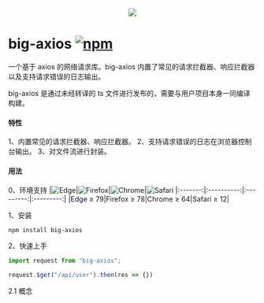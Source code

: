 <h1 align="center">
<img src="https://img.shields.io/badge/BA-big--axios-42b883">
</h1>

# big-axios <a href='https://www.npmjs.com/package/big-axios'>![npm](https://img.shields.io/npm/v/big-axios?style=for-the-badge&color=42b883)</a>

一个基于 axios 的网络请求库。big-axios 内置了常见的请求拦截器、响应拦截器以及支持请求错误的日志输出。

big-axios 是通过未经转译的 ts 文件进行发布的，需要与用户项目本身一同编译构建。

#### 特性

1、内置常见的请求拦截器、响应拦截器。
2、支持请求错误的日志在浏览器控制台输出。
3、对文件流进行封装。

#### 用法

0、环境支持
|<img src="https://cdn.jsdelivr.net/npm/@browser-logos/edge/edge_32x32.png" alt="Edge">|![Firefox](https://cdn.jsdelivr.net/npm/@browser-logos/firefox/firefox_32x32.png)|![Chrome](https://cdn.jsdelivr.net/npm/@browser-logos/chrome/chrome_32x32.png)|![Safari](https://cdn.jsdelivr.net/npm/@browser-logos/safari/safari_32x32.png)
|:-------:|:----------:|:---------:|:---------:|
|Edge ≥ 79|Firefox ≥ 78|Chrome ≥ 64|Safari ≥ 12|

1、安装

```bash
npm install big-axios
```

2、快速上手

```javascript
import request from "big-axios";

request.$get("/api/user").then(res => {})
```

2.1 概念
>
>
